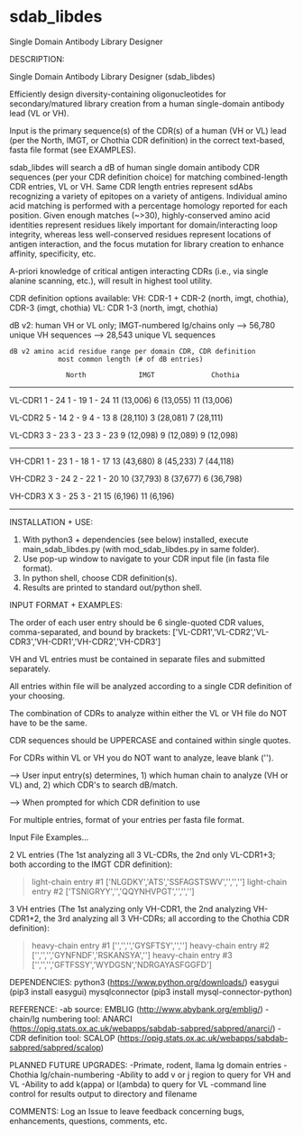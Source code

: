 # sdab_libdes
Single Domain Antibody Library Designer

DESCRIPTION:

Single Domain Antibody Library Designer (sdab_libdes)

Efficiently design diversity-containing oligonucleotides for secondary/matured library creation from a human single-domain antibody lead (VL or VH).

Input is the primary sequence(s) of the CDR(s) of a human (VH or VL) lead (per the North, IMGT, or Chothia CDR definition) in the correct text-based, fasta file format (see EXAMPLES).

sdab_libdes will search a dB of human single domain antibody CDR sequences (per your CDR definition choice) for matching combined-length CDR entries, VL or VH. Same CDR length entries represent sdAbs recognizing a variety of epitopes on a variety of antigens. Individual amino acid matching is performed with a percentage homology reported for each position. Given enough matches (~>30), highly-conserved amino acid identities represent residues likely important for domain/interacting loop integrity, whereas less well-conserved residues represent locations of antigen interaction, and the focus mutation for library creation to enhance affinity, specificity, etc.

A-priori knowledge of critical antigen interacting CDRs (i.e., via single alanine scanning, etc.), will result in highest tool utility.

CDR definition options available:
VH: CDR-1 + CDR-2 (north, imgt, chothia), CDR-3 (imgt, chothia)
VL: CDR 1-3 (north, imgt, chothia)


dB v2:
human VH or VL only; IMGT-numbered Ig/chains only
--> 56,780 unique VH sequences
--> 28,543 unique VL sequences


	dB v2 amino acid residue range per domain CDR, CDR definition
			    most common length (# of dB entries)

		          North			    IMGT			  Chothia
- - - - - - - - - - - - - - - - - - - - - - - - - - - - - - - - - - - - - - - 

VL-CDR1		  1 - 24		  	1 - 19		  	1 - 24
		      11 (13,006)		6 (13,055)		11 (13,006)


VL-CDR2		  5 - 14		  	2 - 9    			4 - 13
    		  8 (28,110)		3 (28,081)		7 (28,111)
	

VL-CDR3		  3 - 23			  3 - 23		    	3 - 23
		      9 (12,098)		9 (12,089)		  9 (12,098)

- - - - - - - - - - - - - - - - - - - - - - - - - - - - - - - - - - - - - - - 

VH-CDR1		  1 - 23			    1 - 18			    1 - 17
		      13 (43,680)		  8 (45,233)		  7 (44,118)


VH-CDR2		  3 - 24			    2 - 22			    1 - 20
		      10 (37,793)		  8 (37,677)		  6 (36,798)


VH-CDR3		    X			      3 - 25			    3 - 21
				    	          15 (6,196)	   	11 (6,196)

- - - - - - - - - - - - - - - - - - - - - - - - - - - - - - - - - - - - - - - 



INSTALLATION + USE:

1. With python3 + dependencies (see below) installed, execute main_sdab_libdes.py (with mod_sdab_libdes.py in same folder). 
2. Use pop-up window to navigate to your CDR input file (in fasta file format).
3. In python shell, choose CDR definition(s).
4. Results are printed to standard out/python shell.



INPUT FORMAT + EXAMPLES:

The order of each user entry should be 6 single-quoted CDR values, comma-separated, and bound by brackets:
['VL-CDR1','VL-CDR2','VL-CDR3','VH-CDR1','VH-CDR2','VH-CDR3']

VH and VL entries must be contained in separate files and submitted separately.

All entries within file will be analyzed according to a single CDR definition of your choosing.

The combination of CDRs to analyze within either the VL or VH file do NOT have to be the same.

CDR sequences should be UPPERCASE and contained within single quotes.

For CDRs within VL or VH you do NOT want to analyze, leave blank ('').


--> User input entry(s) determines, 1) which human chain to analyze (VH or VL) and, 2) which CDR's to search dB/match.

--> When prompted for which CDR definition to use

For multiple entries, format of your entries per fasta file format. 


Input File Examples...

2 VL entries (The 1st analyzing all 3 VL-CDRs, the 2nd only VL-CDR1+3; both according to the IMGT CDR definition):

>light-chain entry #1
['NLGDKY','ATS','SSFAGSTSWV','','','']
>light-chain entry #2
['TSNIGRYY','','QQYNHVPGT','','','']


3 VH entries (The 1st analyzing only VH-CDR1, the 2nd analyzing VH-CDR1+2, the 3rd analyzing all 3 VH-CDRs; all according to the Chothia CDR definition):

>heavy-chain entry #1
['','','','GYSFTSY','','']
>heavy-chain entry #2
['','','','GYNFNDF','RSKANSYA','']
>heavy-chain entry #3
['','','','GFTFSSY','WYDGSN','NDRGAYASFGGFD']



DEPENDENCIES:
python3 (https://www.python.org/downloads/)
easygui (pip3 install easygui)
mysqlconnector (pip3 install mysql-connector-python)



REFERENCE:
-ab source: EMBLIG (http://www.abybank.org/emblig/)
-chain/Ig numbering tool: ANARCI (https://opig.stats.ox.ac.uk/webapps/sabdab-sabpred/sabpred/anarci/)
-CDR definition tool: SCALOP (https://opig.stats.ox.ac.uk/webapps/sabdab-sabpred/sabpred/scalop)



PLANNED FUTURE UPGRADES:
-Primate, rodent, llama Ig domain entries
-Chothia Ig/chain-numbering
-Ability to add v or j region to query for VH and VL
-Ability to add k(appa) or l(ambda) to query for VL
-command line control for results output to directory and filename



COMMENTS:
Log an Issue to leave feedback concerning bugs, enhancements, questions, comments, etc.
